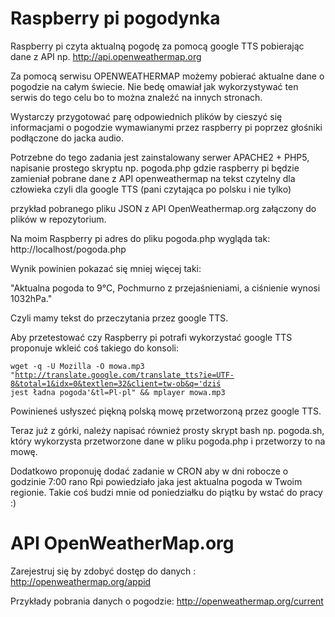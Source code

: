 # Raspberry pi pogodynka
Raspberry pi czyta aktualną pogodę za pomocą google TTS pobierając dane z API np. http://api.openweathermap.org

Za pomocą serwisu OPENWEATHERMAP możemy pobierać aktualne dane o pogodzie na całym świecie. Nie bedę omawiał jak wykorzystywać ten serwis do tego celu bo to można znaleźć na innych stronach.

Wystarczy przygotować parę odpowiednich plików by cieszyć się informacjami o pogodzie wymawianymi przez raspberry pi poprzez głośniki podłączone do jacka audio.

Potrzebne do tego zadania jest zainstalowany serwer APACHE2 + PHP5, napisanie prostego skryptu np. pogoda.php gdzie raspberry pi będzie zamieniał pobrane dane z API openweathermap na tekst czytelny dla człowieka czyli dla google TTS (pani czytająca po polsku i nie tylko)

przykład pobranego pliku JSON z API OpenWeathermap.org załączony do plików w repozytorium.

Na moim Raspberry pi adres do pliku pogoda.php wygląda tak: http://localhost/pogoda.php 

Wynik powinien pokazać się mniej więcej taki:

"Aktualna pogoda to 9°C, Pochmurno z przejaśnieniami, a ciśnienie wynosi 1032hPa."

Czyli mamy tekst do przeczytania przez google TTS.

Aby przetestować czy Raspberry pi potrafi wykorzystać google TTS proponuje wkleić coś takiego do konsoli:

<code>wget -q -U Mozilla -O mowa.mp3 "http://translate.google.com/translate_tts?ie=UTF-8&total=1&idx=0&textlen=32&client=tw-ob&q='dziś jest ładna pogoda'&tl=Pl-pl" && mplayer mowa.mp3</code>

Powinieneś usłyszeć piękną polską mowę przetworzoną przez google TTS.

Teraz już z górki, należy napisać również prosty skrypt bash np. pogoda.sh, który wykorzysta przetworzone dane w pliku pogoda.php i przetworzy to na mowę.

Dodatkowo proponuję dodać zadanie w CRON aby w dni robocze o godzinie 7:00 rano Rpi powiedziało jaka jest aktualna pogoda w Twoim regionie. Takie coś budzi mnie od poniedziałku do piątku by wstać do pracy :) 

# API OpenWeatherMap.org

Zarejestruj się by zdobyć dostęp do danych : http://openweathermap.org/appid

Przykłady pobrania danych o pogodzie: http://openweathermap.org/current

